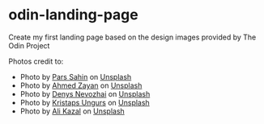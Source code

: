 # odin-landing-page

Create my first landing page based on the design images provided by The Odin Project

Photos credit to:
- Photo by <a href="https://unsplash.com/@byadoniaa?utm_source=unsplash&utm_medium=referral&utm_content=creditCopyText">Pars Sahin</a> on <a href="https://unsplash.com/s/photos/camping-tent?utm_source=unsplash&utm_medium=referral&utm_content=creditCopyText">Unsplash</a>
- Photo by <a href="https://unsplash.com/@zayyerrn?utm_source=unsplash&utm_medium=referral&utm_content=creditCopyText">Ahmed Zayan</a> on <a href="https://unsplash.com/s/photos/camping-outerwear?utm_source=unsplash&utm_medium=referral&utm_content=creditCopyText">Unsplash</a>
- Photo by <a href="https://unsplash.com/@dnevozhai?utm_source=unsplash&utm_medium=referral&utm_content=creditCopyText">Denys Nevozhai</a> on <a href="https://unsplash.com/s/photos/camping-attire?utm_source=unsplash&utm_medium=referral&utm_content=creditCopyText">Unsplash</a>
- Photo by <a href="https://unsplash.com/@kristapsungurs?utm_source=unsplash&utm_medium=referral&utm_content=creditCopyText">Kristaps Ungurs</a> on <a href="https://unsplash.com/s/photos/pots-camping?utm_source=unsplash&utm_medium=referral&utm_content=creditCopyText">Unsplash</a>
- Photo by <a href="https://unsplash.com/@lureofadventure?utm_source=unsplash&utm_medium=referral&utm_content=creditCopyText">Ali Kazal</a> on <a href="https://unsplash.com/s/photos/apparel-for-camping?utm_source=unsplash&utm_medium=referral&utm_content=creditCopyText">Unsplash</a>